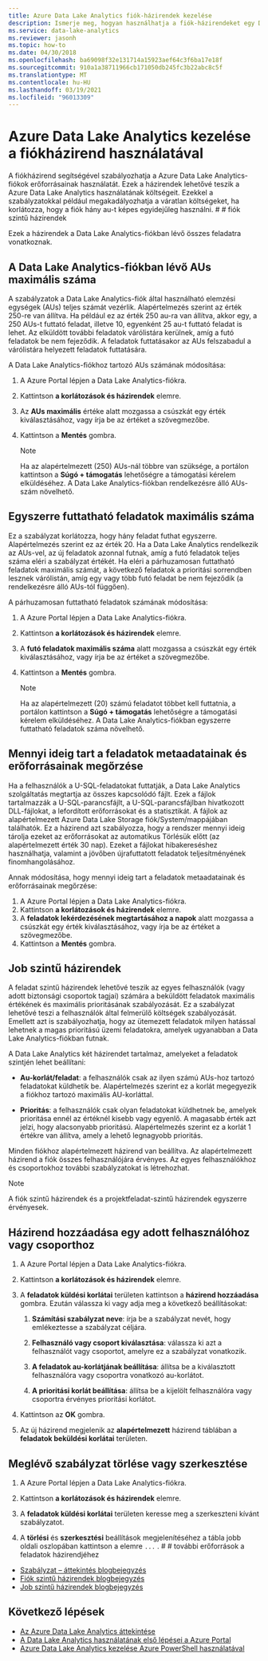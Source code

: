 ```yaml
---
title: Azure Data Lake Analytics fiók-házirendek kezelése
description: Ismerje meg, hogyan használhatja a fiók-házirendeket egy Data Lake Analytics-fiók használatának vezérléséhez, például a maximális au-és a maximális feladatokhoz.
ms.service: data-lake-analytics
ms.reviewer: jasonh
ms.topic: how-to
ms.date: 04/30/2018
ms.openlocfilehash: ba69098f32e131714a15923aef64c3f6ba17e18f
ms.sourcegitcommit: 910a1a38711966cb171050db245fc3b22abc8c5f
ms.translationtype: MT
ms.contentlocale: hu-HU
ms.lasthandoff: 03/19/2021
ms.locfileid: "96013309"
---
```

# <a name="manage-azure-data-lake-analytics-using-account-policies"></a>Azure Data Lake Analytics kezelése a fiókházirend használatával

A fiókházirend segítségével szabályozhatja a Azure Data Lake Analytics-fiókok erőforrásainak használatát. Ezek a házirendek lehetővé teszik a Azure Data Lake Analytics használatának költségeit. Ezekkel a szabályzatokkal például megakadályozhatja a váratlan költségeket, ha korlátozza, hogy a fiók hány au-t képes egyidejűleg használni. # # fiók szintű házirendek

Ezek a házirendek a Data Lake Analytics-fiókban lévő összes feladatra vonatkoznak.

## <a name="maximum-number-of-aus-in-a-data-lake-analytics-account"></a>A Data Lake Analytics-fiókban lévő AUs maximális száma

A szabályzatok a Data Lake Analytics-fiók által használható elemzési egységek (AUs) teljes számát vezérlik. Alapértelmezés szerint az érték 250-re van állítva. Ha például ez az érték 250 au-ra van állítva, akkor egy, a 250 AUs-t futtató feladat, illetve 10, egyenként 25 au-t futtató feladat is lehet. Az elküldött további feladatok várólistára kerülnek, amíg a futó feladatok be nem fejeződik. A feladatok futtatásakor az AUs felszabadul a várólistára helyezett feladatok futtatására.

A Data Lake Analytics-fiókhoz tartozó AUs számának módosítása:

1. A Azure Portal lépjen a Data Lake Analytics-fiókra.
2. Kattintson **a korlátozások és házirendek** elemre.
3. Az **AUs maximális** értéke alatt mozgassa a csúszkát egy érték kiválasztásához, vagy írja be az értéket a szövegmezőbe.
4. Kattintson a **Mentés** gombra.

   > [!NOTE]
   > Ha az alapértelmezett (250) AUs-nál többre van szüksége, a portálon kattintson a **Súgó + támogatás** lehetőségre a támogatási kérelem elküldéséhez. A Data Lake Analytics-fiókban rendelkezésre álló AUs-szám növelhető.

## <a name="maximum-number-of-jobs-that-can-run-simultaneously"></a>Egyszerre futtatható feladatok maximális száma

Ez a szabályzat korlátozza, hogy hány feladat futhat egyszerre. Alapértelmezés szerint ez az érték 20. Ha a Data Lake Analytics rendelkezik az AUs-vel, az új feladatok azonnal futnak, amíg a futó feladatok teljes száma eléri a szabályzat értékét. Ha eléri a párhuzamosan futtatható feladatok maximális számát, a következő feladatok a prioritási sorrendben lesznek várólistán, amíg egy vagy több futó feladat be nem fejeződik (a rendelkezésre álló AUs-tól függően).

A párhuzamosan futtatható feladatok számának módosítása:

1. A Azure Portal lépjen a Data Lake Analytics-fiókra.
2. Kattintson **a korlátozások és házirendek** elemre.
3. A **futó feladatok maximális száma** alatt mozgassa a csúszkát egy érték kiválasztásához, vagy írja be az értéket a szövegmezőbe.
4. Kattintson a **Mentés** gombra.

   > [!NOTE]
   > Ha az alapértelmezett (20) számú feladatot többet kell futtatnia, a portálon kattintson a **Súgó + támogatás** lehetőségre a támogatási kérelem elküldéséhez. A Data Lake Analytics-fiókban egyszerre futtatható feladatok száma növelhető.

## <a name="how-long-to-keep-job-metadata-and-resources"></a>Mennyi ideig tart a feladatok metaadatainak és erőforrásainak megőrzése

Ha a felhasználók a U-SQL-feladatokat futtatják, a Data Lake Analytics szolgáltatás megtartja az összes kapcsolódó fájlt. Ezek a fájlok tartalmazzák a U-SQL-parancsfájlt, a U-SQL-parancsfájlban hivatkozott DLL-fájlokat, a lefordított erőforrásokat és a statisztikát. A fájlok az alapértelmezett Azure Data Lake Storage fiók/System/mappájában találhatók. Ez a házirend azt szabályozza, hogy a rendszer mennyi ideig tárolja ezeket az erőforrásokat az automatikus Törlésük előtt (az alapértelmezett érték 30 nap). Ezeket a fájlokat hibakereséshez használhatja, valamint a jövőben újrafuttatott feladatok teljesítményének finomhangolásához.

Annak módosítása, hogy mennyi ideig tart a feladatok metaadatainak és erőforrásainak megőrzése:

1. A Azure Portal lépjen a Data Lake Analytics-fiókra.
2. Kattintson **a korlátozások és házirendek** elemre.
3. A **feladatok lekérdezésének megtartásához a napok** alatt mozgassa a csúszkát egy érték kiválasztásához, vagy írja be az értéket a szövegmezőbe.  
4. Kattintson a **Mentés** gombra.

## <a name="job-level-policies"></a>Job szintű házirendek

A feladat szintű házirendek lehetővé teszik az egyes felhasználók (vagy adott biztonsági csoportok tagjai) számára a beküldött feladatok maximális értékének és maximális prioritásának szabályozását. Ez a szabályzat lehetővé teszi a felhasználók által felmerülő költségek szabályozását. Emellett azt is szabályozhatja, hogy az ütemezett feladatok milyen hatással lehetnek a magas prioritású üzemi feladatokra, amelyek ugyanabban a Data Lake Analytics-fiókban futnak.

A Data Lake Analytics két házirendet tartalmaz, amelyeket a feladatok szintjén lehet beállítani:

- **Au-korlát/feladat**: a felhasználók csak az ilyen számú AUs-hoz tartozó feladatokat küldhetik be. Alapértelmezés szerint ez a korlát megegyezik a fiókhoz tartozó maximális AU-korláttal.

- **Prioritás**: a felhasználók csak olyan feladatokat küldhetnek be, amelyek prioritása ennél az értéknél kisebb vagy egyenlő. A magasabb érték azt jelzi, hogy alacsonyabb prioritású. Alapértelmezés szerint ez a korlát 1 értékre van állítva, amely a lehető legnagyobb prioritás.

Minden fiókhoz alapértelmezett házirend van beállítva. Az alapértelmezett házirend a fiók összes felhasználójára érvényes. Az egyes felhasználókhoz és csoportokhoz további szabályzatokat is létrehozhat.

> [!NOTE]
> A fiók szintű házirendek és a projektfeladat-szintű házirendek egyszerre érvényesek.

## <a name="add-a-policy-for-a-specific-user-or-group"></a>Házirend hozzáadása egy adott felhasználóhoz vagy csoporthoz

1. A Azure Portal lépjen a Data Lake Analytics-fiókra.

2. Kattintson **a korlátozások és házirendek** elemre.

3. A **feladatok küldési korlátai** területen kattintson a **házirend hozzáadása** gombra. Ezután válassza ki vagy adja meg a következő beállításokat:

   1. **Számítási szabályzat neve**: írja be a szabályzat nevét, hogy emlékeztesse a szabályzat céljára.

   2. **Felhasználó vagy csoport kiválasztása**: válassza ki azt a felhasználót vagy csoportot, amelyre ez a szabályzat vonatkozik.

   3. **A feladatok au-korlátjának beállítása**: állítsa be a kiválasztott felhasználóra vagy csoportra vonatkozó au-korlátot.

   4. **A prioritási korlát beállítása**: állítsa be a kijelölt felhasználóra vagy csoportra érvényes prioritási korlátot.

4. Kattintson az **OK** gombra.

5. Az új házirend megjelenik az **alapértelmezett** házirend táblában a **feladatok beküldési korlátai** területen.

## <a name="delete-or-edit-an-existing-policy"></a>Meglévő szabályzat törlése vagy szerkesztése

1. A Azure Portal lépjen a Data Lake Analytics-fiókra.

2. Kattintson **a korlátozások és házirendek** elemre.

3. A **feladatok küldési korlátai** területen keresse meg a szerkeszteni kívánt szabályzatot.

4. A **törlési** és **szerkesztési** beállítások megjelenítéséhez a tábla jobb oldali oszlopában kattintson a elemre `...` . # # további erőforrások a feladatok házirendjéhez

- [Szabályzat – áttekintés blogbejegyzés](/archive/blogs/azuredatalake/managing-your-azure-data-lake-analytics-compute-resources-overview)
- [Fiók szintű házirendek blogbejegyzés](/archive/blogs/azuredatalake/managing-your-azure-data-lake-analytics-compute-resources-account-level-policy)
- [Job szintű házirendek blogbejegyzés](/archive/blogs/azuredatalake/managing-your-azure-data-lake-analytics-compute-resources-job-level-policy)

## <a name="next-steps"></a>Következő lépések

- [Az Azure Data Lake Analytics áttekintése](data-lake-analytics-overview.md)
- [A Data Lake Analytics használatának első lépései a Azure Portal](data-lake-analytics-get-started-portal.md)
- [Azure Data Lake Analytics kezelése Azure PowerShell használatával](data-lake-analytics-manage-use-powershell.md)